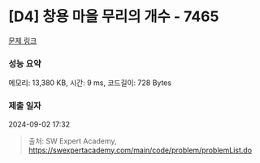 # [D4] 창용 마을 무리의 개수 - 7465 

[문제 링크](https://swexpertacademy.com/main/code/problem/problemDetail.do?contestProbId=AWngfZVa9XwDFAQU) 

### 성능 요약

메모리: 13,380 KB, 시간: 9 ms, 코드길이: 728 Bytes

### 제출 일자

2024-09-02 17:32



> 출처: SW Expert Academy, https://swexpertacademy.com/main/code/problem/problemList.do